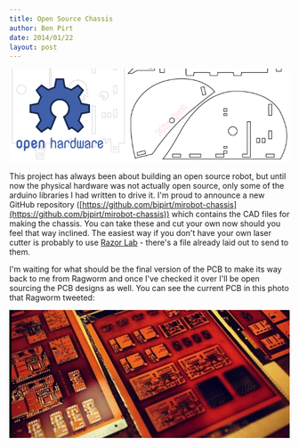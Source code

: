 ```yaml
---
title: Open Source Chassis
author: Ben Pirt
date: 2014/01/22
layout: post
---
```


![Open Hardware](/assets/open-source-chassis/header.png "Open Hardware")

This project has always been about building an open source robot, but until now the physical hardware was not actually open source, only some of the arduino libraries I had written to drive it. I'm proud to announce a new GitHub repository ([https://github.com/bjpirt/mirobot-chassis](https://github.com/bjpirt/mirobot-chassis)) which contains the CAD files for making the chassis. You can take these and cut your own now should you feel that way inclined. The easiest way if you don't have your own laser cutter is probably to use [Razor Lab](http://www.razorlab.co.uk) - there's a file already laid out to send to them.

I'm waiting for what should be the final version of the PCB to make its way back to me from Ragworm and once I've checked it over I'll be open sourcing the PCB designs as well. You can see the current PCB in this photo that Ragworm tweeted:

![PCB](/assets/open-source-chassis/pcb.jpg "PCB")
